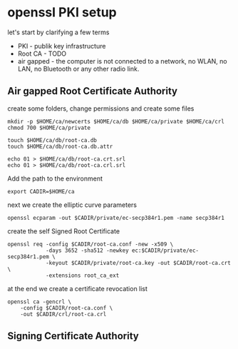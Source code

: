# openssl PKI setup

let's start by clarifying a few terms

* PKI - publik key infrastructure
* Root CA - TODO
* air gapped - the computer is not connected to a network, no WLAN, no LAN,
                no Bluetooth or any other radio link.

## Air gapped Root Certificate Authority

create some folders, change permissions and create some files

``` terminal
mkdir -p $HOME/ca/newcerts $HOME/ca/db $HOME/ca/private $HOME/ca/crl
chmod 700 $HOME/ca/private

touch $HOME/ca/db/root-ca.db
touch $HOME/ca/db/root-ca.db.attr

echo 01 > $HOME/ca/db/root-ca.crt.srl
echo 01 > $HOME/ca/db/root-ca.crl.srl
```

Add the path to the environment

``` terminal
export CADIR=$HOME/ca

```

next we create the elliptic curve parameters

``` terminal
openssl ecparam -out $CADIR/private/ec-secp384r1.pem -name secp384r1

```

create the self Signed Root Certificate

``` terminal
openssl req -config $CADIR/root-ca.conf -new -x509 \
            -days 3652 -sha512 -newkey ec:$CADIR/private/ec-secp384r1.pem \
            -keyout $CADIR/private/root-ca.key -out $CADIR/root-ca.crt \
            -extensions root_ca_ext
```

at the end we create a certificate revocation list

``` terminal
openssl ca -gencrl \
    -config $CADIR/root-ca.conf \
    -out $CADIR/crl/root-ca.crl
```

## Signing Certificate Authority

